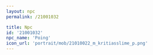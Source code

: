 ```yaml
---
layout: npc
permalink: /21001032

title: Npc
id: '21001032'
npc_name: 'Poing'
icon_url: 'portrait/mob/21010022_m_kritiasslime_p.png'
---
```

